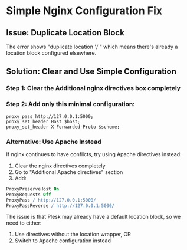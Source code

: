 # Simple Nginx Configuration Fix

## Issue: Duplicate Location Block
The error shows "duplicate location '/'" which means there's already a location block configured elsewhere.

## Solution: Clear and Use Simple Configuration

### Step 1: Clear the Additional nginx directives box completely

### Step 2: Add only this minimal configuration:
```nginx
proxy_pass http://127.0.0.1:5000;
proxy_set_header Host $host;
proxy_set_header X-Forwarded-Proto $scheme;
```

### Alternative: Use Apache Instead
If nginx continues to have conflicts, try using Apache directives instead:

1. Clear the nginx directives completely
2. Go to "Additional Apache directives" section
3. Add:
```apache
ProxyPreserveHost On
ProxyRequests Off
ProxyPass / http://127.0.0.1:5000/
ProxyPassReverse / http://127.0.0.1:5000/
```

The issue is that Plesk may already have a default location block, so we need to either:
1. Use directives without the location wrapper, OR
2. Switch to Apache configuration instead